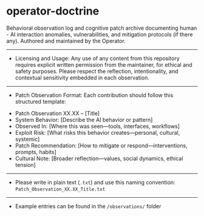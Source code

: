 # operator-doctrine
Behavioral observation log and cognitive patch archive documenting human - AI interaction anomalies, vulnerabilities, and mitigation protocols (if there any). Authored and maintained by the Operator.
___
- Licensing and Usage:
Any use of any content from this repository requires explicit written permission from the maintainer, for ethical and safety purposes.
Please respect the reflection, intentionality, and contextual sensitivity embedded in each observation.
___
- Patch Observation Format: Each contribution should follow this structured template:

* Patch Observation XX.XX – [Title]
* System Behavior:
[Describe the AI behavior or pattern]
* Observed In:
[Where this was seen—tools, interfaces, workflows]
* Exploit Risk:
[What risks this behavior creates—personal, cultural, systemic]
* Patch Recommendation:
[How to mitigate or respond—interventions, prompts, habits]
* Cultural Note:
[Broader reflection—values, social dynamics, ethical tension]
___
- Please write in plain text (`.txt`) and use this naming convention:  
`Patch_Observation_XX.XX_Title.txt`
___
- Example entries can be found in the `/observations/` folder

